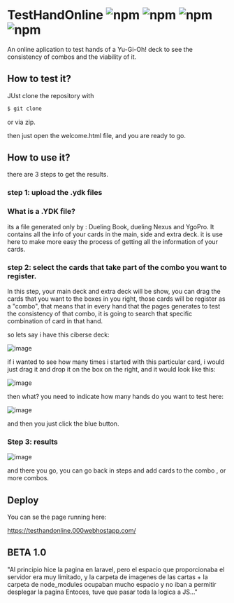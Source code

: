 # TestHandOnline ![npm](https://img.shields.io/badge/HTML-v.5-reed) ![npm](https://img.shields.io/badge/CSS-v-purple) ![npm](https://img.shields.io/badge/JS-v-orange) ![npm](https://img.shields.io/badge/Bootstrap-v.3.3-purple)
An online aplication to test hands  of a Yu-Gi-Oh! deck to see the consistency of combos and the viability of it.


## How to test it?

JUst clone the repository with 

```bash
$ git clone  
```
or via zip.

then just open the welcome.html file, and you are ready to go.

## How to use it?

there are 3 steps to get the results.

### step 1: upload the .ydk files

### What is a .YDK file?

its a file generated only by : Dueling Book, dueling Nexus and YgoPro. It contains all the info of your cards in the main, side and extra deck. 
it is use here to make more easy the process of getting all the information of your cards.

### step 2: select the cards that take part of the combo you want to register.

In this step, your main deck and extra deck will be show, you can drag the cards that you want to the boxes in you right, those cards will be register as a "combo",
that means that in every hand that the pages generates to test the consistency of that combo, it is going to search that specific combination of card in that hand.

so lets say i have this ciberse deck:

![image](https://user-images.githubusercontent.com/44983658/90335524-96bf3c80-dfa3-11ea-9f67-b7053d585cdf.png)

if i wanted to see how many times i started with this particular card, i would just drag it and drop it on the box on the right, and it would look like this:

![image](https://user-images.githubusercontent.com/44983658/90335699-c9b60000-dfa4-11ea-8f93-8c24735a65ba.png)

then what? you need to indicate how many hands do you want to test here:

![image](https://user-images.githubusercontent.com/44983658/90335724-f407bd80-dfa4-11ea-9cf5-1af7a3fb169b.png)

and then you just click the blue button.

### Step 3: results

![image](https://user-images.githubusercontent.com/44983658/90336069-595cae00-dfa7-11ea-89a9-dcb6dcdfb7d9.png)

and there you go, you can go back in steps and add cards to the combo , or more combos.

## Deploy

You can se the page running here:

https://testhandonline.000webhostapp.com/

## BETA 1.0

"Al principio hice la pagina en laravel, pero el espacio que proporcionaba el servidor era muy limitado, 
y la carpeta de imagenes de las cartas + la carpeta de node_modules ocupaban mucho espacio y no iban a permitir desplegar la pagina
Entoces, tuve que pasar toda la logica a JS..."
